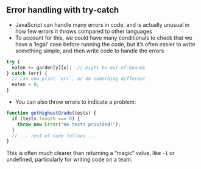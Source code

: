 ## Error handling with try-catch
- JavaScript can handle many errors in code, and is actually unusual in how few errors it throws compared to other languages
- To account for this, we could have many conditionals to check that we have a ‘legal’ case before running the code, but it’s often easier to write something simple, and then write code to handle the errors 
```js
try {
  eaten += garden[y][x];  // might be out-of-bounds
} catch (err) {
  // can now print `err`, or do something different
  eaten = 0;
}
```

- You can also throw errors to indicate a problem:
```js
function getHighestGrade(tests) {
  if (tests.length === 0) {
    throw new Error("No tests provided!");
  }
  // ... rest of code follows ...
}
```
This is often much clearer than returning a “magic” value, like `-1` or undefined, particularly for writing code on a team.

